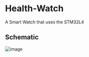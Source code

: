 # Health-Watch
A Smart Watch that uses the STM32L4

## Schematic
![image](https://github.com/user-attachments/assets/b76abddb-9322-4538-a9e3-c31d01dd9661)

